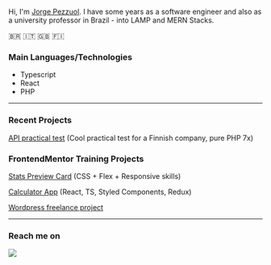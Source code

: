 Hi, I'm [Jorge Pezzuol](https://www.linkedin.com/in/jorge-pezzuol/). I have some years as a software engineer and also as a university professor in Brazil - into LAMP and MERN Stacks.

🇧🇷 :it: :uk: 🇫🇮



### Main Languages/Technologies
- Typescript
- React
- PHP
<hr/>

### Recent Projects

<a href="https://github.com/JorgePezzuol/api-test" target="_blank">API practical test</a> (Cool practical test for a Finnish company, pure PHP 7x)

### FrontendMentor Training Projects

[Stats Preview Card](https://github.com/JorgePezzuol/frontendmentor_stats_preview_card_newbie) (CSS + Flex + Responsive skills)

[Calculator App](https://github.com/JorgePezzuol/frontendmentor_calculator_intermediate) (React, TS, Styled Components, Redux)

[Wordpress freelance project](https://rekriarte.art.br)
<hr/>


### Reach me on

<p>
  <a target="_blank"href="https://www.linkedin.com/in/jorge-pezzuol/"><img src="https://img.shields.io/badge/linkedin-%230077B5.svg?&style=for-the-badge&logo=linkedin&logoColor=white" /></a>&nbsp;&nbsp;&nbsp;&nbsp;
</p>



